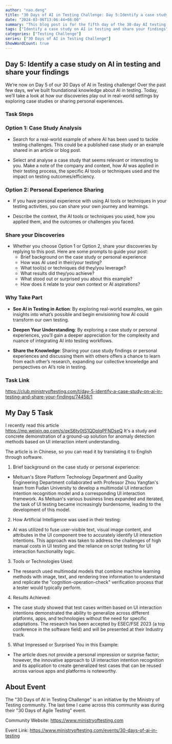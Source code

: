 ```yaml
---
author: "nao.deng"
title: "30 Days of AI in Testing Challenge: Day 5:Identify a case study on AI in testing and share your findings"
date: "2024-03-06T13:06:44+08:00"
summary: "This blog post is for the fifth day of the 30-day AI testing challenge event, which requires participants to identify a case study of artificial intelligence in testing and share their findings. The blog post may include the background, objectives, and methods of the case study, as well as key insights discovered during the research process. By sharing the case study, the author is able to demonstrate the application of AI in real-world testing scenarios to the readers, promoting the exchange of knowledge and learning. This series of events is expected to provide testing professionals with an in-depth understanding of AI testing and encourage them to actively participate in the research of actual cases."
tags: ["Identify a case study on AI in testing and share your findings"]
categories: ["Testing Challenge"]
series: ["30 Days of AI in Testing Challenge"]
ShowWordCount: true
---
```


## Day 5: Identify a case study on AI in testing and share your findings

We’re now on Day 5 of our 30 Days of AI in Testing challenge! Over the past few days, we’ve built foundational knowledge about AI in testing. Today, we’ll take a look at how our discoveries play out in real-world settings by exploring case studies or sharing personal experiences.

### Task Steps

### Option 1: Case Study Analysis

- Search for a real-world example of where AI has been used to tackle testing challenges. This could be a published case study or an example shared in an article or blog post.

- Select and analyse a case study that seems relevant or interesting to you. Make a note of the company and context, how AI was applied in their testing process, the specific AI tools or techniques used and the impact on testing outcomes/efficiency.

### Option 2: Personal Experience Sharing

- If you have personal experience with using AI tools or techniques in your testing activities, you can share your own journey and learnings.

- Describe the context, the AI tools or techniques you used, how you applied them, and the outcomes or challenges you faced.

### Share your Discoveries

- Whether you choose Option 1 or Option 2, share your discoveries by replying to this post. Here are some prompts to guide your post:
  - Brief background on the case study or personal experience
  - How was AI used in their/your testing?
  - What tool(s) or techniques did they/you leverage?
  - What results did they/you achieve?
  - What stood out or surprised you about this example?
  - How does it relate to your own context or AI aspirations?

### Why Take Part

- **See AI in Testing in Action**: By exploring real-world examples, we gain insights into what’s possible and begin envisioning how AI could transform our own testing.

- **Deepen Your Understanding**: By exploring a case study or personal experiences, you’ll gain a deeper appreciation for the complexity and nuance of integrating AI into testing workflows.

- **Share the Knowledge**: Sharing your case study findings or personal experiences and discussing them with others offers a chance to learn from each other’s research, expanding our collective knowledge and perspectives on AI’s role in testing.

### Task Link

<https://club.ministryoftesting.com/t/day-5-identify-a-case-study-on-ai-in-testing-and-share-your-findings/74458/1>

## My Day 5 Task

I recently read this article <https://mp.weixin.qq.com/s/qxS6ty0tS1QDpIqPFNDseQ> It's a study and concrete demonstration of a ground-up solution for anomaly detection methods based on UI interaction intent understanding.

The article is in Chinese, so you can read it by translating it to English through software.

1. Brief background on the case study or personal experience:

- Meituan's Store Platform Technology Department and Quality Engineering Department collaborated with Professor Zhou Yangfan's team from Fudan University to develop a multimodal UI interaction intention recognition model and a corresponding UI interaction framework. As Meituan's various business lines expanded and iterated, the task of UI testing became increasingly burdensome, leading to the development of this model.
  
2. How Artificial Intelligence was used in their testing:

- AI was utilized to fuse user-visible text, visual image content, and attributes in the UI component tree to accurately identify UI interaction intentions. This approach was taken to address the challenges of high manual costs in UI testing and the reliance on script testing for UI interaction functionality logic.

3. Tools or Technologies Used:

- The research used multimodal models that combine machine learning methods with image, text, and rendering tree information to understand and replicate the "cognition-operation-check" verification process that a tester would typically perform.

4. Results Achieved:

- The case study showed that test cases written based on UI interaction intentions demonstrated the ability to generalize across different platforms, apps, and technologies without the need for specific adaptations. The research has been accepted by ESEC/FSE 2023 (a top conference in the software field) and will be presented at their Industry track.

5. What Impressed or Surprised You in this Example:

- The article does not provide a personal impression or surprise factor; however, the innovative approach to UI interaction intention recognition and its application to create generalized test cases that can be reused across various apps and platforms is noteworthy.

## About Event

The "30 Days of AI in Testing Challenge" is an initiative by the Ministry of Testing community. The last time I came across this community was during their "30 Days of Agile Testing" event.

Community Website: <https://www.ministryoftesting.com>

Event Link: <https://www.ministryoftesting.com/events/30-days-of-ai-in-testing>
